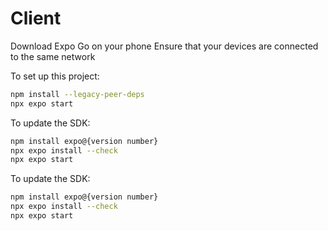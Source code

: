 # Client 

Download Expo Go on your phone
Ensure that your devices are connected to the same network

To set up this project:
```bash
npm install --legacy-peer-deps
npx expo start
```

To update the SDK:
```bash
npm install expo@{version number}
npx expo install --check
npx expo start
```

To update the SDK:
```bash
npm install expo@{version number}
npx expo install --check
npx expo start
```
